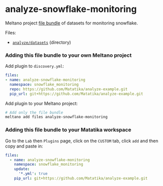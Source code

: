 # analyze-snowflake-monitoring

Meltano project [file bundle](https://meltano.com/docs/command-line-interface.html#file-bundle) of datasets for monitoring snowflake.

Files:
- [`analyze/datasets`](./bundle/analyze/datasets) (directory)

### Adding this file bundle to your own Meltano project

Add plugin to `discovery.yml`:
```yaml
files:
- name: analyze-snowflake-monitoring
  namespace: snowflake_monitoring
  repo: https://github.com/Matatika/analyze-example.git
  pip_url: git+https://github.com/Matatika/analyze-example.git
```

Add plugin to your Meltano project:
```bash
# Add only the file bundle
meltano add files analyze-snowflake-monitoring
```

### Adding this file bundle to your Matatika workspace

Go to the `Lab` then `Plugins` page, click on the `CUSTOM` tab, click `add` and then copy and paste in:

```yaml
files:
  - name: analyze-snowflake-monitoring
    namespace: snowflake_monitoring
    update:
      '*.yml': true
    pip_url: git+https://github.com/Matatika/analyze-example.git
```